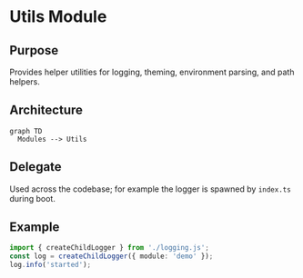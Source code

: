# Utils Module

## Purpose
Provides helper utilities for logging, theming, environment parsing, and path helpers.

## Architecture
```mermaid
graph TD
  Modules --> Utils
```

## Delegate
Used across the codebase; for example the logger is spawned by `index.ts` during boot.

## Example
```ts
import { createChildLogger } from './logging.js';
const log = createChildLogger({ module: 'demo' });
log.info('started');
```
